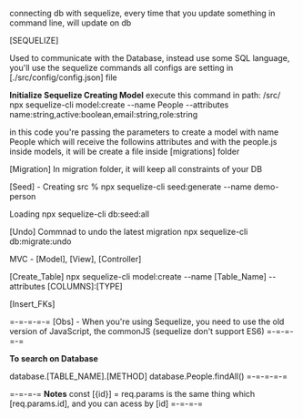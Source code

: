 connecting db with sequelize, every time that you update something in command line, will update on db

[SEQUELIZE]

Used to communicate with the Database, instead use some SQL language, you'll use the sequelize commands
all configs are setting in [./src/config/config.json] file

**Initialize Sequelize Creating Model**
execute this command in path: /src/
npx sequelize-cli model:create --name People --attributes name:string,active:boolean,email:string,role:string   

in this code you're passing the parameters to create a model with name People which will receive the followins attributes
and with the people.js inside models, it will be create a file inside [migrations] folder

[Migration]
In migration folder, it will keep all constraints of your DB

[Seed] - Creating
src % npx sequelize-cli seed:generate --name demo-person

Loading
npx sequelize-cli db:seed:all

[Undo]
Commnad to undo the latest migration
npx sequelize-cli db:migrate:undo

MVC - [Model], [View], [Controller]

[Create_Table]
npx sequelize-cli model:create --name [Table_Name] --attributes [COLUMNS]:[TYPE] 

[Insert_FKs]


=-=-=-=-=
[Obs] - When you're using Sequelize, you need to use the old version of JavaScript, the commonJS (sequelize don't support ES6)
=-=-=-=-=

**To search on Database**

database.[TABLE_NAME].[METHOD]
database.People.findAll()
=-=-=-=-=



=-=-=-=
**Notes**
const [{id}] = req.params
is the same thing which
[req.params.id], and you can acess by [id]
=-=-=-=

